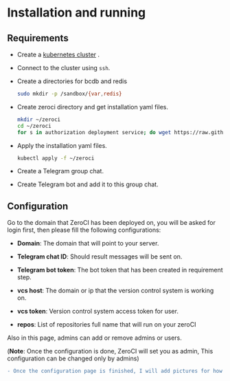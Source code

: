 # Installation and running

## Requirements

- Create a [kubernetes cluster](https://sdk2.threefold.io/#/solution_kubernetes?id=kubernetes-cluster-deployment) .
- Connect to the cluster using `ssh`.
- Create a directories for bcdb and redis 
  
  ```bash
  sudo mkdir -p /sandbox/{var,redis}
  ```

- Create zeroci directory and get installation yaml files.

  ```bash
  mkdir ~/zeroci
  cd ~/zeroci
  for s in authorization deployment service; do wget https://raw.githubusercontent.com/threefoldtech/zeroCI/development/install/zeroci/$s.yaml; done
  ```

- Apply the installation yaml files.

  ```bash
  kubectl apply -f ~/zeroci
  ```

- Create a Telegram group chat.
- Create Telegram bot and add it to this group chat.

## Configuration

Go to the domain that ZeroCI has been deployed on, you will be asked for login first, then please fill the following configurations:

- **Domain**:  The domain that will point to your server.

- **Telegram chat ID**: Should result messages will be sent on.
- **Telegram bot token**: The bot token that has been created in requirement step.
- **vcs host**: The domain or ip that the version control system is working on.
- **vcs token**: Version control system access token for user.
- **repos**: List of repositories full name that will run on your zeroCI

Also in this page, admins can add or remove admins or users.

(**Note**: Once the configuration is done, ZeroCI will set you as admin, This configuration can be changed only by admins)

```diff
- Once the configuration page is finished, I will add pictures for how to configure
```
